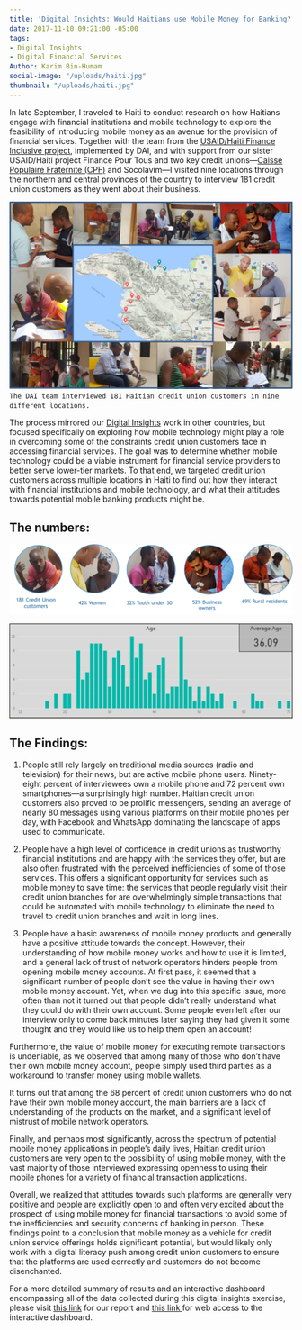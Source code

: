 ```yaml
---
title: 'Digital Insights: Would Haitians use Mobile Money for Banking?'
date: 2017-11-10 09:21:00 -05:00
tags:
- Digital Insights
- Digital Financial Services
Author: Karim Bin-Humam
social-image: "/uploads/haiti.jpg"
thumbnail: "/uploads/haiti.jpg"
---
```


In late September, I traveled to Haiti to conduct research on how Haitians engage with financial institutions and mobile technology to explore the feasibility of introducing mobile money as an avenue for the provision of financial services. Together with the team from the [USAID/Haiti Finance Inclusive project](https://www.dai.com/our-work/projects/haiti-finance-inclusive-fininc), implemented by DAI, and with support from our sister USAID/Haiti project Finance Pour Tous and two key credit unions—[Caisse Populaire Fraternite (CPF)](https://www.facebook.com/CPFRATERNITE/) and Socolavim—I visited nine locations through the northern and central provinces of the country to interview 181 credit union customers as they went about their business.

<!--more-->

![photo.png](/uploads/photo.png)
`The DAI team interviewed 181 Haitian credit union customers in nine different locations.`

The process mirrored our [Digital Insights](https://dai-global-digital.com/tags/?tag=digital-insights) work in other countries, but focused specifically on exploring how mobile technology might play a role in overcoming some of the constraints credit union customers face in accessing financial services. The goal was to determine whether mobile technology could be a viable instrument for financial service providers to better serve lower-tier markets. To that end, we targeted credit union customers across multiple locations in Haiti to find out how they interact with financial institutions and mobile technology, and what their attitudes towards potential mobile banking products might be.

## The numbers:

![numbers.png](/uploads/numbers.png)

![avg age-57a6a6.png](/uploads/avg%20age-57a6a6.png)

## The Findings:

1. People still rely largely on traditional media sources (radio and television) for their news, but are active mobile phone users. Ninety-eight percent of interviewees own a mobile phone and 72 percent own smartphones—a surprisingly high number. Haitian credit union customers also proved to be prolific messengers, sending an average of nearly 80 messages using various platforms on their mobile phones per day, with Facebook and WhatsApp dominating the landscape of apps used to communicate.

   <script id="infogram_0_88ca6b05-89a9-4b1b-9c58-fbc6491168dc" title="Haiti Mobile Phone Data" src="https://e.infogram.com/js/dist/embed.js?hvq" type="text/javascript"></script>

2. People have a high level of confidence in credit unions as trustworthy financial institutions and are happy with the services they offer, but are also often frustrated with the perceived inefficiencies of some of those services. This offers a significant opportunity for services such as mobile money to save time: the services that people regularly visit their credit union branches for are overwhelmingly simple transactions that could be automated with mobile technology to eliminate the need to travel to credit union branches and wait in long lines.

   <script id="infogram_0_614957aa-23e0-4d92-83c4-939587fa0342" title="Haiti Credit Union Satisfaction" src="https://e.infogram.com/js/dist/embed.js?prM" type="text/javascript"></script>

   <script id="infogram_0_0d5cb8bc-b4a8-4ee9-814b-032632ada8b4" title="" src="https://e.infogram.com/js/dist/embed.js?Rsy" type="text/javascript"></script>

3. People have a basic awareness of mobile money products and generally have a positive attitude towards the concept. However, their understanding of how mobile money works and how to use it is limited, and a general lack of trust of network operators hinders people from opening mobile money accounts. At first pass, it seemed that a significant number of people don’t see the value in having their own mobile money account. Yet, when we dug into this specific issue, more often than not it turned out that people didn’t really understand what they could do with their own account. Some people even left after our interview only to come back minutes later saying they had given it some thought and they would like us to help them open an account!

Furthermore, the value of mobile money for executing remote transactions is undeniable, as we observed that among many of those who don’t have their own mobile money account, people simply used third parties as a workaround to transfer money using mobile wallets.

<script id="infogram_0_e405790f-0392-4bd8-99aa-4a699a10d021" title="Haiti Mobile Money Awareness" src="https://e.infogram.com/js/dist/embed.js?bpS" type="text/javascript"></script>

<script id="infogram_0_131e8712-e9bd-4e55-a63d-1109da8f756a" title="Haiti Mobile Money advantages" src="https://e.infogram.com/js/dist/embed.js?F75" type="text/javascript"></script>

It turns out that among the 68 percent of credit union customers who do not have their own mobile money account, the main barriers are a lack of understanding of the products on the market, and a significant level of mistrust of mobile network operators.

<script id="infogram_0_3ed6d83e-8947-48ef-90a3-2d10d1481b6f" title="Why don't you open a mobile money account?" src="https://e.infogram.com/js/dist/embed.js?2AM" type="text/javascript"></script>

Finally, and perhaps most significantly, across the spectrum of potential mobile money applications in people’s daily lives, Haitian credit union customers are very open to the possibility of using mobile money, with the vast majority of those interviewed expressing openness to using their mobile phones for a variety of financial transaction applications.

   <script id="infogram_0_668201ed-9d2a-4894-bee2-7be654a0c468" title="" src="https://e.infogram.com/js/dist/embed.js?x0N" type="text/javascript"></script>

Overall, we realized that attitudes towards such platforms are generally very positive and people are explicitly open to and often very excited about the prospect of using mobile money for financial transactions to avoid some of the inefficiencies and security concerns of banking in person. These findings point to a conclusion that mobile money as a vehicle for credit union service offerings holds significant potential, but would likely only work with a digital literacy push among credit union customers to ensure that the platforms are used correctly and customers do not become disenchanted.

For a more detailed summary of results and an interactive dashboard encompassing all of the data collected during this digital insights exercise, please visit [this link](http://bit.ly/2hh1Xau) for our report and [this link ](https://app.powerbi.com/view?r=eyJrIjoiNTM4OTE5ODItZDc5Ny00NmFkLWE1ZWEtMjBiZmQ5NjRkMDE0IiwidCI6IjcxMDcxMTNkLWUyMGItNGMyMC1hNGNlLTU1M2NhYmJmNjg2ZCIsImMiOjN9)for web access to the interactive dashboard.